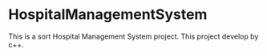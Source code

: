 # HospitalManagementSystem
This is a sort Hospital Management System project. This project develop by c++.
